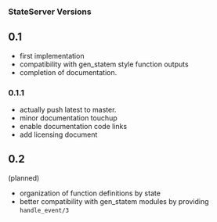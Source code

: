 ### StateServer Versions

## 0.1

- first implementation
- compatibility with gen_statem style function outputs
- completion of documentation.

### 0.1.1

- actually push latest to master.
- minor documentation touchup
- enable documentation code links
- add licensing document

## 0.2

(planned)

- organization of function definitions by state
- better compatibility with gen_statem modules by providing `handle_event/3`